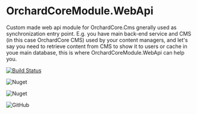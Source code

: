 # OrchardCoreModule.WebApi
Custom made web api module for OrchardCore.Cms gnerally used as synchronization entry point. E.g. you have main back-end service and CMS (in this case OrchardCore CMS) used by your content managers, and let's say you need to retrieve content from CMS to show it to users or cache in youe main database, this is where OrchardCoreModule.WebApi can help you.

[![Build Status](https://dev.azure.com/gallkam/OrchardCoreModules/_apis/build/status/%5BBuild%5D%20Dev.OrchardCoreModules.WebApi?branchName=dev)](https://dev.azure.com/gallkam/OrchardCoreModules/_build/latest?definitionId=11&branchName=dev)

![Nuget](https://img.shields.io/nuget/v/OrchardCoreModule.WebApi)

![Nuget](https://img.shields.io/nuget/dt/OrchardCoreModule.WebApi)

![GitHub](https://img.shields.io/github/license/ujinjinjin/OrchardCoreModule.WebApi)
